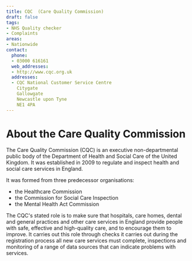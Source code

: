 ```yaml
---
title: CQC  (Care Quality Commission)
draft: false
tags:
- NHS Quality checker
- Complaints
areas:
- Nationwide
contact:
  phone:
  - 03000 616161
  web_addresses:
  - http://www.cqc.org.uk
  addresses:
  - CQC National Customer Service Centre
    Citygate
    Gallowgate
    Newcastle upon Tyne
    NE1 4PA
---
```


# About the Care Quality Commission

The Care Quality Commission (CQC) is an executive non-departmental public body
of the Department of Health and Social Care of the United Kingdom. It was
established in 2009 to regulate and inspect health and social care services in
England.

It was formed from three predecessor organisations:

* the Healthcare Commission
* the Commission for Social Care Inspection
* the Mental Health Act Commission

The CQC's stated role is to make sure that hospitals, care homes, dental and
general practices and other care services in England provide people with safe,
effective and high-quality care, and to encourage them to improve. It carries
out this role through checks it carries out during the registration process all
new care services must complete, inspections and monitoring of a range of data
sources that can indicate problems with services.
